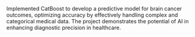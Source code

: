 Implemented CatBoost to develop a predictive model for brain cancer outcomes, optimizing accuracy by effectively handling complex and categorical medical data. The project demonstrates the potential of AI in enhancing diagnostic precision in healthcare.